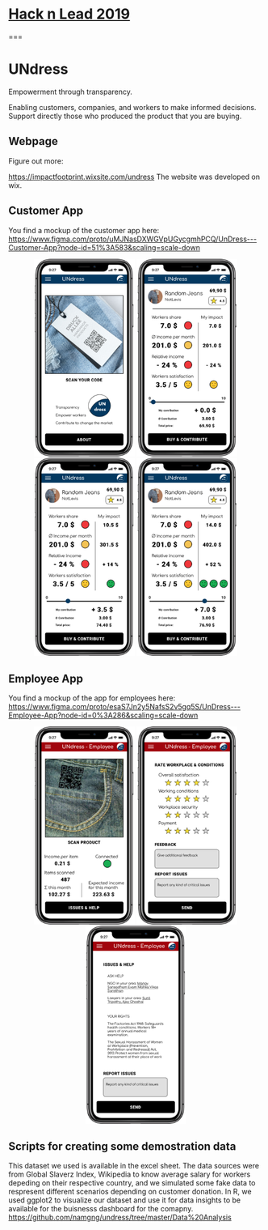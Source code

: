 # [Hack n Lead 2019](https://womenplusplus.ch/hacknlead)

===

# UNdress
Empowerment through transparency.

Enabling customers, companies, and workers to make informed decisions. Support directly those who produced the product that you are buying.
 


## Webpage
Figure out more: 

https://impactfootprint.wixsite.com/undress
The website was developed on wix.


## Customer App
You find a mockup of the customer app here:
https://www.figma.com/proto/uMJNasDXWGVpUGycgmhPCQ/UnDress---Customer-App?node-id=51%3A583&scaling=scale-down

<p align="center">
  <img src="/Screenshots%20UNdress%20App/1_UNdress.png" width="200" title="UNdress start page">
  <img src="/Screenshots%20UNdress%20App/2_UNdress.png" width="200" title="UNdress dashboard 1">
  <img src="/Screenshots%20UNdress%20App/3_UNdress.png" width="200" title="UNdress dashboard 2">
  <img src="/Screenshots%20UNdress%20App/4_UNdress.png" width="200" title="UNdress dashboard 3">
</p>

## Employee App
You find a mockup of the app for employees here:
https://www.figma.com/proto/esaS7Jn2y5NafsS2v5gq5S/UnDress---Employee-App?node-id=0%3A286&scaling=scale-down

<p align="center">
  <img src="/Screenshots%20UNdress%20App/1_UNdress_Employee.png" width="200" title="UNdress employee start page">
  <img src="/Screenshots%20UNdress%20App/2_UNdress_Employee.png" width="200" title="UNdress employee dashboard 1">
  <img src="/Screenshots%20UNdress%20App/3_UNdress_Employee.png" width="200" title="UNdress employee dashboard 2">
</p>


## Scripts for creating some demostration data
This dataset we used is available in the excel sheet.
The data sources were from Global Slaverz Index, Wikipedia to know average salary for workers depeding on their respective country, and we simulated some fake data to respresent different scenarios depending on customer donation. 
In R, we used ggplot2 to visualize our dataset and use it for data insights to be available for the buisnesss dashboard for the comapny.
https://github.com/namgng/undress/tree/master/Data%20Analysis
